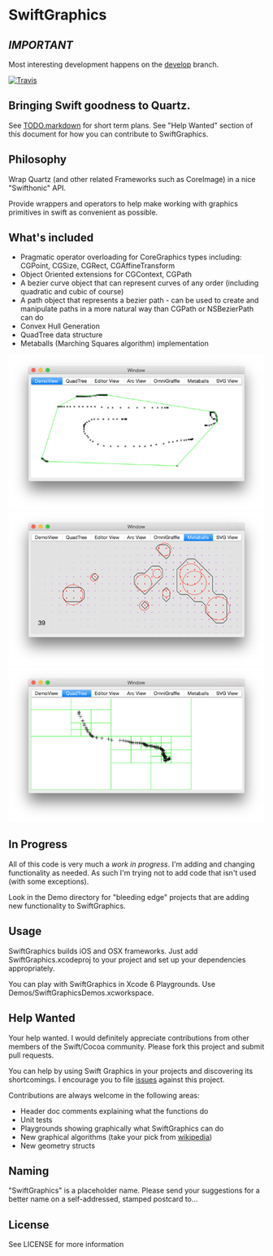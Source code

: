 # SwiftGraphics

## *IMPORTANT*

Most interesting development happens on the [develop][develop] branch.

[develop]: https://github.com/schwa/SwiftGraphics/tree/develop

[![Travis][travis_img]][travis]

[travis]: https://travis-ci.org/schwa/SwiftGraphics
[travis_img]: https://travis-ci.org/schwa/SwiftGraphics.svg?branch=master

## Bringing Swift goodness to Quartz.

See [TODO.markdown][TODO] for short term plans.
See "Help Wanted" section of this document for how you can contribute to SwiftGraphics.

[TODO]: TODO.markdown

## Philosophy

Wrap Quartz (and other related Frameworks such as CoreImage) in a nice "Swifthonic" API.

Provide wrappers and operators to help make working with graphics primitives in swift as 
convenient as possible.

## What's included

* Pragmatic operator overloading for CoreGraphics types including: CGPoint, CGSize,
CGRect, CGAffineTransform
* Object Oriented extensions for CGContext, CGPath
* A bezier curve object that can represent curves of any order (including quadratic and
cubic of course)
* A path object that represents a bezier path - can be used to create and manipulate
paths in a more natural way than CGPath or NSBezierPath can do 
* Convex Hull Generation
* QuadTree data structure
* Metaballs (Marching Squares algorithm) implementation

![Convex Hull Screenshot](Documentation/ConvexHull.png)
![Metaballs Screenshot](Documentation/Metaballs.png)
![QuadTree Screenshot](Documentation/QuadTree.png)

## In Progress

All of this code is very much a _*work in progress*_. I'm adding and changing
functionality as needed. As such I'm trying not to add code that isn't used (with some
exceptions).

Look in the Demo directory for "bleeding edge" projects that are adding new functionality
to SwiftGraphics.

## Usage

SwiftGraphics builds iOS and OSX frameworks. Just add SwiftGraphics.xcodeproj to your
project and set up your dependencies appropriately.

You can play with SwiftGraphics in Xcode 6 Playgrounds.
Use Demos/SwiftGraphicsDemos.xcworkspace.

## Help Wanted

Your help wanted. I would definitely appreciate contributions from other members of the 
Swift/Cocoa community. Please fork this project and submit pull requests.

You can help by using Swift Graphics in your projects and discovering its shortcomings. I encourage you to file [issues][issues] against this project.

[issues]: https://github.com/schwa/SwiftGraphics/issues

Contributions are always welcome in the following areas:

* Header doc comments explaining what the functions do
* Unit tests
* Playgrounds showing graphically what SwiftGraphics can do
* New graphical algorithms (take your pick from [wikipedia][wikipedia])
* New geometry structs

[wikipedia]: https://en.wikipedia.org/wiki/Category:Computer_graphics_algorithms

## Naming

"SwiftGraphics" is a placeholder name. Please send your suggestions for a better name on a
self-addressed, stamped postcard to…

## License

See LICENSE for more information
